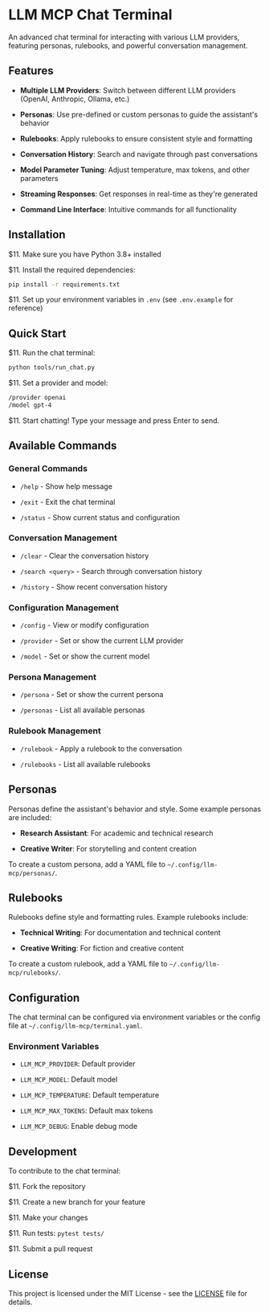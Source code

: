 ﻿# LLM MCP Chat Terminal

An advanced chat terminal for interacting with various LLM providers, featuring personas, rulebooks, and powerful
conversation management.

## Features

- **Multiple LLM Providers**: Switch between different LLM providers (OpenAI, Anthropic, Ollama, etc.)

- **Personas**: Use pre-defined or custom personas to guide the assistant's behavior


- **Rulebooks**: Apply rulebooks to ensure consistent style and formatting

- **Conversation History**: Search and navigate through past conversations


- **Model Parameter Tuning**: Adjust temperature, max tokens, and other parameters

- **Streaming Responses**: Get responses in real-time as they're generated


- **Command Line Interface**: Intuitive commands for all functionality

## Installation

$11. Make sure you have Python 3.8+ installed

$11. Install the required dependencies:

   ```bash
   pip install -r requirements.txt
   ```

$11. Set up your environment variables in `.env` (see `.env.example` for reference)

## Quick Start

$11. Run the chat terminal:

   ```bash
   python tools/run_chat.py
   ```

$11. Set a provider and model:

   ```bash
   /provider openai
   /model gpt-4
   ```

$11. Start chatting! Type your message and press Enter to send.

## Available Commands

### General Commands

- `/help` - Show help message

- `/exit` - Exit the chat terminal


- `/status` - Show current status and configuration

### Conversation Management

- `/clear` - Clear the conversation history

- `/search <query>` - Search through conversation history


- `/history` - Show recent conversation history

### Configuration Management

- `/config` - View or modify configuration

- `/provider` - Set or show the current LLM provider


- `/model` - Set or show the current model

### Persona Management

- `/persona` - Set or show the current persona

- `/personas` - List all available personas



### Rulebook Management

- `/rulebook` - Apply a rulebook to the conversation

- `/rulebooks` - List all available rulebooks



## Personas

Personas define the assistant's behavior and style. Some example personas are included:

- **Research Assistant**: For academic and technical research

- **Creative Writer**: For storytelling and content creation



To create a custom persona, add a YAML file to `~/.config/llm-mcp/personas/`.

## Rulebooks

Rulebooks define style and formatting rules. Example rulebooks include:

- **Technical Writing**: For documentation and technical content

- **Creative Writing**: For fiction and creative content



To create a custom rulebook, add a YAML file to `~/.config/llm-mcp/rulebooks/`.

## Configuration

The chat terminal can be configured via environment variables or the config file at `~/.config/llm-mcp/terminal.yaml`.

### Environment Variables

- `LLM_MCP_PROVIDER`: Default provider

- `LLM_MCP_MODEL`: Default model


- `LLM_MCP_TEMPERATURE`: Default temperature

- `LLM_MCP_MAX_TOKENS`: Default max tokens


- `LLM_MCP_DEBUG`: Enable debug mode

## Development

To contribute to the chat terminal:

$11. Fork the repository

$11. Create a new branch for your feature


$11. Make your changes

$11. Run tests: `pytest tests/`


$11. Submit a pull request

## License

This project is licensed under the MIT License - see the [LICENSE](../LICENSE) file for details.

